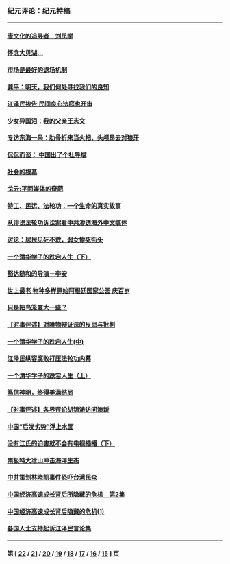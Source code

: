 ### 纪元评论：纪元特稿
---
#### [唐文化的追寻者　刘凤学](../../pages/nsc424/n418505.md) 
#### [怀念大贝湖…](../../pages/nsc424/n418382.md) 
#### [市场是最好的退场机制](../../pages/nsc424/n418375.md) 
#### [龚平：明天，我们何处寻找我们的良知](../../pages/nsc424/n418305.md) 
#### [江泽民挨告 民间良心法庭也开审](../../pages/nsc424/n417985.md) 
#### [少女异国泪：我的父亲王志文](../../pages/nsc424/n415766.md) 
#### [专访东海一枭：肋骨折来当火把，头颅昂去对狼牙](../../pages/nsc424/n415178.md) 
#### [侃侃而谈： 中国出了个杜导斌](../../pages/nsc424/n414774.md) 
#### [社会的根基](../../pages/nsc424/n413852.md) 
#### [戈云:平面媒体的奇葩](../../pages/nsc424/n413691.md) 
#### [特工、民运、法轮功：一个生命的真实故事](../../pages/nsc424/n413631.md) 
#### [从诽谤法轮功诉讼案看中共渗透海外中文媒体](../../pages/nsc424/n411552.md) 
#### [讨论：居民见死不救，弱女惨死街头](../../pages/nsc424/n410669.md) 
#### [一个清华学子的跌宕人生（下）](../../pages/nsc424/n409989.md) 
#### [豁达随和的导演－李安](../../pages/nsc424/n410029.md) 
#### [世上最老 物种多样原始阿根廷国家公园 庆百岁](../../pages/nsc424/n409530.md) 
#### [只是把鸟笼变大一些？](../../pages/nsc424/n409526.md) 
#### [【时事评述】对唯物辩证法的反思与批判](../../pages/nsc424/n409432.md) 
#### [一个清华学子的跌宕人生(中)](../../pages/nsc424/n407542.md) 
#### [江泽民纵容腐败打压法轮功内幕](../../pages/nsc424/n407520.md) 
#### [一个清华学子的跌宕人生（上）](../../pages/nsc424/n406505.md) 
#### [笃信神明，终得美满结局](../../pages/nsc424/n406718.md) 
#### [【时事评述】各界评论胡锦涛访问澳新](../../pages/nsc424/n406282.md) 
#### [中国“后发劣势”浮上水面](../../pages/nsc424/n406085.md) 
#### [没有江氏的迫害就不会有电视插播（下）](../../pages/nsc424/n405679.md) 
#### [南极特大冰山冲击海洋生态](../../pages/nsc424/n405590.md) 
#### [中共策划林晓凯事件恐吓台湾民众](../../pages/nsc424/n405565.md) 
#### [中国经济高速成长背后所隐藏的危机　第2集](../../pages/nsc424/n404616.md) 
#### [中国经济高速成长背后隐藏的危机(1)](../../pages/nsc424/n403036.md) 
#### [各国人士支持起诉江泽民言论集](../../pages/nsc424/n402993.md) 

---
#### 第 [ [22](./22.md) / [21](./21.md) / [20](./20.md) / [19](./19.md) / [18](./18.md) / [17](./17.md) / [16](./16.md) / [15](./15.md) ] 页
